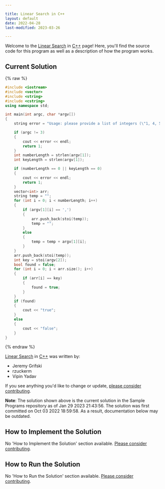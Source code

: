 ```yaml
---

title: Linear Search in C++
layout: default
date: 2022-04-28
last-modified: 2023-03-26

---
```


Welcome to the [Linear Search](https://sampleprograms.io/projects/linear-search) in [C++](https://sampleprograms.io/languages/c-plus-plus) page! Here, you'll find the source code for this program as well as a description of how the program works.

## Current Solution

{% raw %}

```c++
#include <iostream>
#include <vector>
#include <string>
#include <cstring>
using namespace std;

int main(int argc, char *argv[])
{
    string error = "Usage: please provide a list of integers (\"1, 4, 5, 11, 12\") and the integer to find (\"11\")";

    if (argc != 3)
    {
        cout << error << endl;
        return 1;
    }
    int numberLength = strlen(argv[1]);
    int keyLength = strlen(argv[1]);

    if (numberLength == 0 || keyLength == 0)
    {
        cout << error << endl;
        return 1;
    }
    vector<int> arr;
    string temp = "";
    for (int i = 0; i < numberLength; i++)
    {
        if (argv[1][i] == ',')
        {
            arr.push_back(stoi(temp));
            temp = "";
        }
        else
        {
            temp = temp + argv[1][i];
        }
    }
    arr.push_back(stoi(temp));
    int key = stoi(argv[2]);
    bool found = false;
    for (int i = 0; i < arr.size(); i++)
    {
        if (arr[i] == key)
        {
            found = true;
        }
    }
    if (found)
    {
        cout << "true";
    }
    else
    {
        cout << "false";
    }
}
```

{% endraw %}

[Linear Search](https://sampleprograms.io/projects/linear-search) in [C++](https://sampleprograms.io/languages/c-plus-plus) was written by:

- Jeremy Grifski
- rzuckerm
- Vipin Yadav

If you see anything you'd like to change or update, [please consider contributing](https://github.com/TheRenegadeCoder/sample-programs).

**Note**: The solution shown above is the current solution in the Sample Programs repository as of Jan 29 2023 21:43:56. The solution was first committed on Oct 03 2022 18:59:58. As a result, documentation below may be outdated.

## How to Implement the Solution

No 'How to Implement the Solution' section available. [Please consider contributing](https://github.com/TheRenegadeCoder/sample-programs-website).

## How to Run the Solution

No 'How to Run the Solution' section available. [Please consider contributing](https://github.com/TheRenegadeCoder/sample-programs-website).